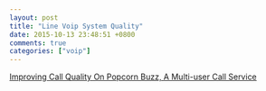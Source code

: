 ```yaml
---
layout: post
title: "Line Voip System Quality"
date: 2015-10-13 23:48:51 +0800
comments: true
categories: ["voip"]
---
```


<!-- more -->

[Improving Call Quality On Popcorn Buzz, A Multi-user Call Service]

[Improving Call Quality On Popcorn Buzz, A Multi-user Call Service]:http://developers.linecorp.com/blog/?p=3593